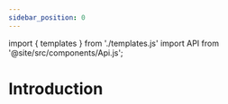 ```yaml
---
sidebar_position: 0
---
```

import { templates } from './templates.js'
import API from '@site/src/components/Api.js';

# Introduction

<API title="Templates" data={templates.list} />
